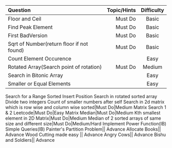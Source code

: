 Question | Topic/Hints | Difficulty
| :--- | ---: | :---:
Floor and Ceil|Must Do|Basic
Find Peak Element|Must Do|Basic
First BadVersion|Must Do|Basic
Sqrt of Number(return floor if not found)|Must Do|Basic
Count Element Occurence  |  | Easy
Rotated Array(Search point of rotation)|Must Do|Medium
Search in Bitonic Array||Easy
Smaller or Equal Elements|| Easy
Search for a Range
Sorted Insert Position
Search in rotated sorted array
Divide two integers
Count of smaller numbers after self
Search in 2d matrix which is row wise and column wise sorted|Must Do|Medium
Matrix Search 1 & 2 Leetcode|Must Do|Easy
Matrix Median|Must Do|Medium
Kth smallest element in 2D Matrix|Must Do|Medium
Median of 2 sorted arrays of same size and different size|Must Do|Medium/Hard
Implement Power Function(IB)
Simple Queries(IB)
Painter's Partition Problem|| Advance
Allocate Books|| Advance
Wood Cutting made easy || Advance
Angry Cows|| Advance
Bishu and Soldiers|| Advance
